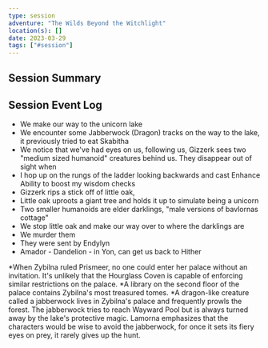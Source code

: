 ```yaml
---
type: session
adventure: "The Wilds Beyond the Witchlight"
location(s): []
date: 2023-03-29
tags: ["#session"]
---
```


## Session Summary

## Session Event Log

- We make our way to the unicorn lake
- We encounter some Jabberwock (Dragon) tracks on the way to the lake, it previously tried to eat Skabitha
- We notice that we've had eyes on us, following us, Gizzerk sees two "medium sized humanoid" creatures behind us. They disappear out of sight when
- I hop up on the rungs of the ladder looking backwards and cast Enhance Ability to boost my wisdom checks
- Gizzerk rips a stick off of little oak, 
- Little oak uproots a giant tree and holds it up to simulate being a unicorn
- Two smaller humanoids are elder darklings, "male versions of bavlornas cottage"
- We stop little oak and make our way over to where the darklings are
- We murder them
- They were sent by Endylyn
- Amador - Dandelion - in Yon, can get us back to Hither

*When Zybilna ruled Prismeer, no one could enter her palace without an invitation. It's unlikely that the Hourglass Coven is capable of enforcing similar restrictions on the palace.
*A library on the second floor of the palace contains Zybilna's most treasured tomes.
*A dragon-like creature called a jabberwock lives in Zybilna's palace and frequently prowls the forest. The jabberwock tries to reach Wayward Pool but is always turned away by the lake's protective magic. Lamorna emphasizes that the characters would be wise to avoid the jabberwock, for once it sets its fiery eyes on prey, it rarely gives up the hunt.



